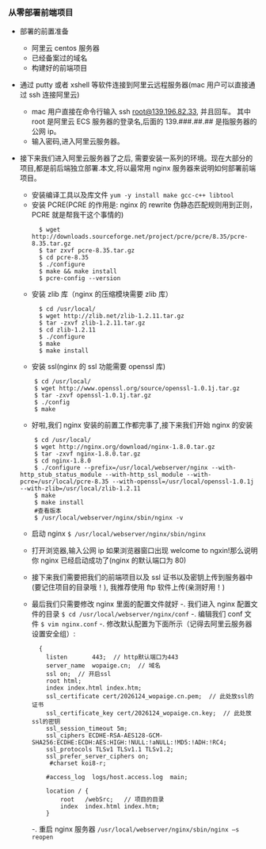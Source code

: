 ### 从零部署前端项目

- 部署的前置准备

  - 阿里云 centos 服务器
  - 已经备案过的域名
  - 构建好的前端项目

- 通过 putty 或者 xshell 等软件连接到阿里云远程服务器(mac 用户可以直接通过 ssh 连接阿里云)

  - mac 用户直接在命令行输入 ssh root@139.196.82.33, 并且回车。 其中 root 是阿里云 ECS 服务器的登录名,后面的 139.###.##.## 是指服务器的公网 ip。
  - 输入密码,进入阿里云服务器。

- 接下来我们进入阿里云服务器了之后, 需要安装一系列的环境。现在大部分的项目,都是前后端独立部署.本文,将以最常用 nginx 服务器来说明如何部署前端项目。

  - 安装编译工具以及库文件 `yum -y install make gcc-c++ libtool`
  - 安装 PCRE(PCRE 的作用是: nginx 的 rewrite 伪静态匹配规则用到正则，PCRE 就是帮我干这个事情的)
    ```$ cd /usr/local
      $ wget http://downloads.sourceforge.net/project/pcre/pcre/8.35/pcre-8.35.tar.gz
      $ tar zxvf pcre-8.35.tar.gz
      $ cd pcre-8.35
      $ ./configure
      $ make && make install
      $ pcre-config --version
    ```
  - 安装 zlib 库（nginx 的压缩模块需要 zlib 库）
    ```
      $ cd /usr/local/
      $ wget http://zlib.net/zlib-1.2.11.tar.gz
      $ tar -zxvf zlib-1.2.11.tar.gz
      $ cd zlib-1.2.11
      $ ./configure
      $ make
      $ make install
    ```
  - 安装 ssl(nginx 的 ssl 功能需要 openssl 库)

  ```
      $ cd /usr/local/
      $ wget http://www.openssl.org/source/openssl-1.0.1j.tar.gz
      $ tar -zxvf openssl-1.0.1j.tar.gz
      $ ./config
      $ make

  ```

  - 好啦,我们 nginx 安装的前置工作都完事了,接下来我们开始 nginx 的安装

  ```
      $ cd /usr/local/
      $ wget http://nginx.org/download/nginx-1.8.0.tar.gz
      $ tar -zxvf nginx-1.8.0.tar.gz
      $ cd nginx-1.8.0
      $ ./configure --prefix=/usr/local/webserver/nginx --with-http_stub_status_module --with-http_ssl_module --with-pcre=/usr/local/pcre-8.35 --with-openssl=/usr/local/openssl-1.0.1j --with-zlib=/usr/local/zlib-1.2.11
      $ make
      $ make install
      #查看版本
      $ /usr/local/webserver/nginx/sbin/nginx -v

  ```

  - 启动 nginx `$ /usr/local/webserver/nginx/sbin/nginx`

  - 打开浏览器,输入公网 ip 如果浏览器窗口出现 welcome to ngxin!那么说明你 nginx 已经启动成功了(nginx 的默认端口为 80)
  - 接下来我们需要把我们的前端项目以及 ssl 证书以及密钥上传到服务器中(要记住项目的目录哦！), 我推荐使用 ftp 软件上传(亲测好用！)
  - 最后我们只需要修改 nginx 里面的配置文件就好
    -. 我们进入 nginx 配置文件的目录 `$ cd /usr/local/webserver/nginx/conf`
    -. 编辑我们 conf 文件 `$ vim nginx.conf`
    -. 修改默认配置为下面所示（记得去阿里云服务器设置安全组）:

    ```
      {
        listen       443;  // http默认端口为443
        server_name  wopaige.cn;  // 域名
        ssl on;  // 开启ssl
        root html;
        index index.html index.htm;
        ssl_certificate cert/2026124_wopaige.cn.pem;  // 此处放ssl的证书
        ssl_certificate_key cert/2026124_wopaige.cn.key;  // 此处放ssl的密钥
        ssl_session_timeout 5m;
        ssl_ciphers ECDHE-RSA-AES128-GCM-SHA256:ECDHE:ECDH:AES:HIGH:!NULL:!aNULL:!MD5:!ADH:!RC4;
        ssl_protocols TLSv1 TLSv1.1 TLSv1.2;
        ssl_prefer_server_ciphers on;
         #charset koi8-r;

        #access_log  logs/host.access.log  main;

        location / {
            root   /webSrc;   // 项目的目录
            index  index.html index.htm;
        }
    ```

    -. 重启 nginx 服务器 `/usr/local/webserver/nginx/sbin/nginx –s reopen`
